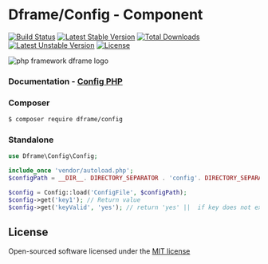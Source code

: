 # Dframe/Config - Component
[![Build Status](https://travis-ci.org/dframe/config.svg?branch=master)](https://travis-ci.org/dframe/config) [![Latest Stable Version](https://poser.pugx.org/dframe/config/v/stable)](https://packagist.org/packages/dframe/config) [![Total Downloads](https://poser.pugx.org/dframe/config/downloads)](https://packagist.org/packages/dframe/config) [![Latest Unstable Version](https://poser.pugx.org/dframe/config/v/unstable)](https://packagist.org/packages/dframe/config) [![License](https://poser.pugx.org/dframe/config/license)](https://packagist.org/packages/dframe/config)

![php framework dframe logo](https://dframeframework.com/img/logo_full.png)

### Documentation - [Config PHP](https://dframeframework.com/en/docs/dframe/master/config/overview)
 
### Composer

```sh
$ composer require dframe/config
```

### Standalone

```php
use Dframe\Config\Config;

include_once 'vendor/autoload.php';
$configPath = __DIR__. DIRECTORY_SEPARATOR . 'config'. DIRECTORY_SEPARATOR;

$config = Config::load('ConfigFile', $configPath);
$config->get('key1'); // Return value
$config->get('keyValid', 'yes'); // return 'yes' ||  if key does not exist then you can replace value
```

License
----

Open-sourced software licensed under the [MIT license](http://opensource.org/licenses/MIT)
